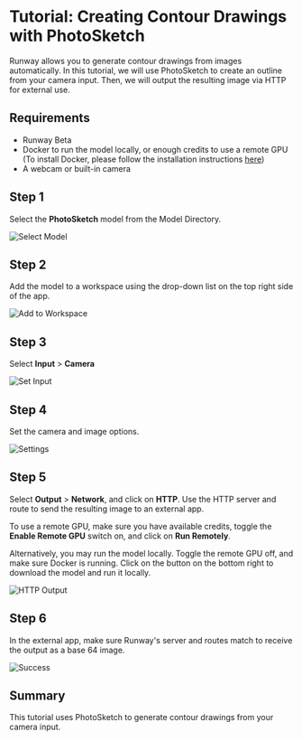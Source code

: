 
# Tutorial: Creating Contour Drawings with PhotoSketch

Runway allows you to generate contour drawings from images automatically.
In this tutorial, we will use PhotoSketch to create an outline from your camera input. Then, we will output the resulting image via HTTP for external use.

## Requirements
* Runway Beta
* Docker to run the model locally, or enough credits to use a remote GPU (To install Docker, please follow the installation instructions [here](https://docs.runwayapp.ai/#/installation?id=download-docker))
* A webcam or built-in camera

## Step 1

Select the **PhotoSketch** model from the Model Directory.

![Select Model](01_select_model.png)

## Step 2

Add the model to a workspace using the drop-down list on the top right
side of the app.

![Add to Workspace](02_add_to_workspace.png)

## Step 3

Select **Input** > **Camera**

![Set Input](03_set_input.png)

## Step 4

Set the camera and image options.

![Settings](04_settings.png)

## Step 5

Select **Output** > **Network**, and click on **HTTP**.
Use the HTTP server and route to send the resulting image to an external app.

To use a remote GPU, make sure you have available credits, toggle the **Enable Remote GPU** switch on, and click on **Run Remotely**.

Alternatively, you may run the model locally. Toggle the remote GPU off, and make sure Docker is running. Click on the button on the bottom right to download the model and run it locally.

![HTTP Output](05_http.png)

## Step 6

In the external app, make sure Runway's server and routes match to receive the output as a base 64 image.

![Success](06_success.png)

## Summary

This tutorial uses PhotoSketch to generate contour drawings from your camera input.
